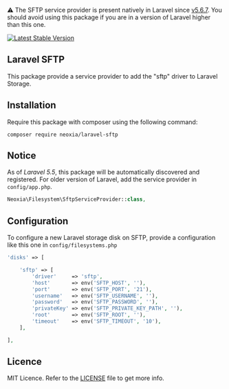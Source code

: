 :warning: The SFTP service provider is present natively in Laravel since [v5.6.7](https://github.com/laravel/framework/releases/tag/v5.6.7). You should avoid using this package if you are in a version of Laravel higher than this one.

[![Latest Stable Version](http://img.shields.io/github/release/neoxia/laravel-sftp.svg)](https://packagist.org/packages/neoxia/laravel-sftp)

## Laravel SFTP

This package provide a service provider to add the "sftp" driver to Laravel Storage.

## Installation

Require this package with composer using the following command:

```
composer require neoxia/laravel-sftp
```
## Notice

As of *Laravel 5.5*, this package will be automatically discovered and registered.
For older version of Laravel, add the service provider in `config/app.php`.

```PHP
Neoxia\Filesystem\SftpServiceProvider::class,
```

## Configuration

To configure a new Laravel storage disk on SFTP, provide a configuration like this one in `config/filesystems.php`

```PHP
'disks' => [

    'sftp' => [
        'driver'     => 'sftp',
        'host'       => env('SFTP_HOST', ''),
        'port'       => env('SFTP_PORT', '21'),
        'username'   => env('SFTP_USERNAME', ''),
        'password'   => env('SFTP_PASSWORD', ''),
        'privateKey' => env('SFTP_PRIVATE_KEY_PATH', ''),
        'root'       => env('SFTP_ROOT', ''),
        'timeout'    => env('SFTP_TIMEOUT', '10'),
    ],

],
```

## Licence

MIT Licence. Refer to the [LICENSE](https://github.com/neoxia/laravel-sftp/blob/master/LICENSE.md) file to get more info.
